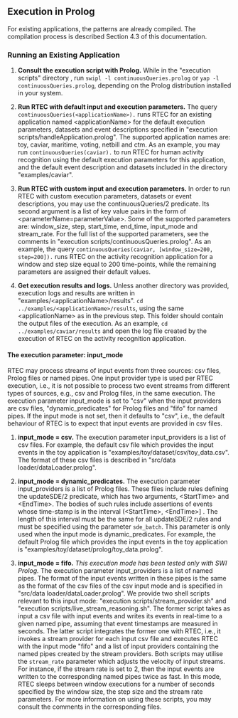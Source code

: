 ## Execution in Prolog

For existing applications, the patterns are already compiled. The compilation process is described Section 4.3 of this documentation.

### Running an Existing Application

  1. **Consult the execution script with Prolog.**  While in the "execution scripts" directory , run ```swipl -l continuousQueries.prolog```  or ```yap -l continuousQueries.prolog```, depending on the Prolog distribution installed in your system.

  2. **Run RTEC with default input and execution parameters.** The query ```continuousQueries(<applicationName>).``` runs RTEC for an existing application named \<applicationName\> for the default execution parameters, datasets and event descriptions specified in "execution scripts/handleApplication.prolog". The supported application names are: toy, caviar, maritime, voting, netbill and ctm. As an example, you may run ```continuousQueries(caviar).``` to run RTEC for human activity recognition using the default execution parameters for this application, and the default event description and datasets included in the directory "examples/caviar". 
  
  3. **Run RTEC with custom input and execution parameters.** In order to run RTEC with custom execution parameters, datasets or event descriptions, you may use the continuousQueries/2 predicate. Its second argument is a list of key value pairs in the form of \<parameterName=parameterValue\>. Some of the supported parameters are: window_size, step, start_time, end_time, input_mode and stream_rate. For the full list of the supported parameters, see the comments in "execution scripts/continuousQueries.prolog". As an example, the query ```continuousQueries(caviar, [window_size=200, step=200]).``` runs RTEC on the activity recognition application for a window and step size equal to 200 time-points, while the remaining parameters are assigned their default values.

  4. **Get execution results and logs.** Unless another directory was provided, execution logs and results are written in "examples/\<applicationName\>/results". ```cd ../examples/<applicationName>/results```, using the same \<applicationName\> as in the previous step. This folder should contain the output files of the execution. As an example, ```cd ../examples/caviar/results``` and open the log file created by the execution of RTEC on the activity recognition application.

#### The execution parameter: input_mode 

RTEC may process streams of input events from three sources: csv files, Prolog files or named pipes. One input provider type is used per RTEC execution, i.e., it is not possible to process two event streams from different types of sources, e.g., csv and Prolog files, in the same execution. The execution parameter input_mode is set to "csv" when the input providers are csv files, "dynamic_predicates" for Prolog files and "fifo" for named pipes. If the input mode is not set, then it defaults to "csv", i.e., the default behaviour of RTEC is to expect that input events are provided in csv files.

1. **input_mode = csv.** The execution parameter input_providers is a list of csv files. For example, the default csv file which provides the input events in the toy application is "examples/toy/dataset/csv/toy_data.csv". The format of these csv files is described in "src/data loader/dataLoader.prolog".

2. **input_mode = dynamic_predicates.** The execution parameter input_providers is a list of Prolog files. These files include rules defining the updateSDE/2 predicate, which has two arguments, \<StartTime\> and \<EndTime\>. The bodies of such rules include assertions of events whose time-stamp is in the interval (\<StartTime\>, \<EndTime\>] . The length of this interval must be the same for all updateSDE/2 rules and must be specified using the parameter ``` sde_batch ```. This parameter is only used when the input mode is dynamic_predicates. For example, the default Prolog file which provides the input events in the toy application is "examples/toy/dataset/prolog/toy_data.prolog". 

3. **input_mode = fifo.** *This execution mode has been tested only with SWI Prolog.* The execution parameter input_providers is a list of named pipes. The format of the input events written in these pipes is the same as the format of the csv files of the csv input mode and is specified in "src/data loader/dataLoader.prolog". We provide two shell scripts relevant to this input mode: "execution scripts/stream_provider.sh" and "execution scripts/live_stream_reasoning.sh". The former script takes as input a csv file with input events and writes its events in real-time to a given named pipe, assuming that event timestamps are measured in seconds. The latter script integrates the former one with RTEC, i.e., it invokes a stream provider for each input csv file and executes RTEC with the input mode "fifo" and a list of input providers containing the named pipes created by the stream providers. Both scripts may utilise the ```stream_rate``` parameter which adjusts the velocity of input streams. For instance, if the stream rate is set to 2, then the input events are written to the corresponding named pipes twice as fast. In this mode, RTEC sleeps between window executions for a number of seconds specified by the window size, the step size and the stream rate parameters. For more information on using these scripts, you may consult the comments in the corresponding files.

